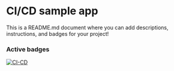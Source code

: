 # CI/CD sample app

This is a README.md document where you can add descriptions, instructions, and badges for your project!

### Active badges

[![CI-CD](https://github.com/AjaySingala/codio-github-demo/actions/workflows/CI-CD.yml/badge.svg)](https://github.com/AjaySingala/codio-github-demo/actions/workflows/CI-CD.yml)

